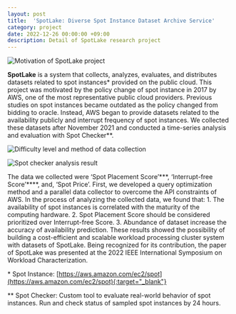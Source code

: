 ```yaml
---
layout: post
title:  'SpotLake: Diverse Spot Instance Dataset Archive Service'
category: project
date: 2022-12-26 00:00:00 +09:00
description: Detail of SpotLake research project
---
```



![Motivation of SpotLake project]({{site.baseurl}}/assets/img/posts/spotlake_01.png)


**SpotLake** is a system that collects, analyzes, evaluates, and distributes datasets related to spot instances\* provided on the public cloud. This project was motivated by the policy change of spot instance in 2017 by AWS, one of the most representative public cloud providers. Previous studies on spot instances became outdated as the policy changed from bidding to oracle. Instead, AWS began to provide datasets related to the availability publicly and interrupt frequency of spot instances. We collected these datasets after November 2021 and conducted a time-series analysis and evaluation with Spot Checker\*\*.

![Difficulty level and method of data collection]({{site.baseurl}}/assets/img/posts/spotlake_02.png)

![Spot checker analysis result]({{site.baseurl}}/assets/img/posts/spotlake_03.png)

The data we collected were ‘Spot Placement Score’\*\*\*, ‘Interrupt-free Score’\*\*\*\*, and, ‘Spot Price’. First, we developed a query optimization method and a parallel data collector to overcome the API constraints of AWS. In the process of analyzing the collected data, we found that: 1. The availability of spot instances is correlated with the maturity of the computing hardware. 2. Spot Placement Score should be considered prioritized over Interrupt-free Score. 3. Abundance of dataset increase the accuracy of availability prediction. These results showed the possibility of building a cost-efficient and scalable workload processing cluster system with datasets of SpotLake. Being recognized for its contribution, the paper of SpotLake was presented at the 2022 IEEE International Symposium on Workload Characterization.


\* Spot Instance: [https://aws.amazon.com/ec2/spot](https://aws.amazon.com/ec2/spot){:target="_blank"}


\*\* Spot Checker: Custom tool to evaluate real-world behavior of spot instances. Run and check status of sampled spot instances by 24 hours.